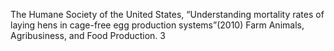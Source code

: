 The Humane Society of the United States, “Understanding mortality rates of laying hens in cage-free egg production systems”(2010) Farm Animals, Agribusiness, and Food Production. 3